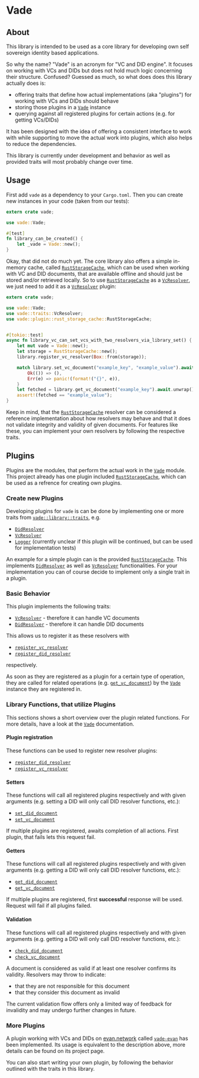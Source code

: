 # Vade

## About

This library is intended to be used as a core library for developing own self sovereign identity based applications.

So why the name? "Vade" is an acronym for "VC and DID engine". It focuses on working with VCs and DIDs but does not hold much logic concerning their structure. Confused? Guessed as much, so what does does this library actually does is:

- offering traits that define how actual implementations (aka "plugins") for working with VCs and DIDs should behave
- storing those plugins in a [`Vade`] instance
- querying against all registered plugins for certain actions (e.g. for getting VCs/DIDs)

It has been designed with the idea of offering a consistent interface to work with while supporting to move the actual work into plugins, which also helps to reduce the dependencies.

This library is currently under development and behavior as well as provided traits will most probably change over time.

## Usage

First add `vade` as a dependency to your `Cargo.toml`. Then you can create new instances in your code (taken from our tests):

```rust
extern crate vade;

use vade::Vade;

#[test]
fn library_can_be_created() {
    let _vade = Vade::new();
}
```

Okay, that did not do much yet. The core library also offers a simple in-memory cache, called [`RustStorageCache`], which can be used when working with VC and DID documents, that are available offline and should just be stored and/or retrieved locally. So to use [`RustStorageCache`] as a [`VcResolver`], we just need to add it as a [`VcResolver`] plugin:

```rust
extern crate vade;

use vade::Vade;
use vade::traits::VcResolver;
use vade::plugin::rust_storage_cache::RustStorageCache;


#[tokio::test]
async fn library_vc_can_set_vcs_with_two_resolvers_via_library_set() {
    let mut vade = Vade::new();
    let storage = RustStorageCache::new();
    library.register_vc_resolver(Box::from(storage));

    match library.set_vc_document("example_key", "example_value").await {
        Ok(()) => (),
        Err(e) => panic!(format!("{}", e)),
    }
    let fetched = library.get_vc_document("example_key").await.unwrap();
    assert!(fetched == "example_value");
}
```

Keep in mind, that the [`RustStorageCache`] resolver can be considered a reference implementation about how resolvers may behave and that it does not validate integrity and validity of given documents. For features like these, you can implement your own resolvers by following the respective traits.

## Plugins

Plugins are the modules, that perform the actual work in the [`Vade`] module. This project already has one plugin included [`RustStorageCache`], which can be used as a refrence for creating own plugins.

### Create new Plugins

Developing plugins for `vade` is can be done by implementing one or more traits from [`vade::library::traits`], e.g.

- [`DidResolver`]
- [`VcResolver`]
- [`Logger`] (currently unclear if this plugin will be continued, but can be used for implementation tests)

An example for a simple plugin can is the provided [`RustStorageCache`]. This implements [`DidResolver`] as well as [`VcResolver`] functionalities. For your implementation you can of course decide to implement only a single trait in a plugin.

### Basic Behavior

This plugin implements the following traits:

- [`VcResolver`] - therefore it can handle VC documents
- [`DidResolver`] - therefore it can handle DID documents

This allows us to register it as these resolvers with

- [`register_vc_resolver`]
- [`register_did_resolver`]

respectively.

As soon as they are registered as a plugin for a certain type of operation, they are called for related operations (e.g. [`get_vc_document`]) by the [`Vade`] instance they are registered in.

### Library Functions, that utilize Plugins

This sections shows a short overview over the plugin related functions. For more details, have a look at the [`Vade`] documentation.

#### Plugin registration

These functions can be used to register new resolver plugins:

- [`register_did_resolver`]
- [`register_vc_resolver`]

#### Setters

These functions will call all registered plugins respectively and with given arguments (e.g. setting a DID will only call DID resolver functions, etc.):

- [`set_did_document`]
- [`set_vc_document`]

If multiple plugins are registered, awaits completion of all actions. First plugin, that fails lets this request fail.

#### Getters

These functions will call all registered plugins respectively and with given arguments (e.g. getting a DID will only call DID resolver functions, etc.):

- [`get_did_document`]
- [`get_vc_document`]

If multiple plugins are registered, first **successful** response will be used. Request will fail if all plugins failed.

#### Validation

These functions will call all registered plugins respectively and with given arguments (e.g. getting a DID will only call DID resolver functions, etc.):

- [`check_did_document`]
- [`check_vc_document`]

A document is considered as valid if at least one resolver confirms its validity. Resolvers may throw to indicate:

- that they are not responsible for this document
- that they consider this document as invalid

The current validation flow offers only a limited way of feedback for invalidity and may undergo further changes in future.

### More Plugins

A plugin working with VCs and DIDs on [evan.network](https://evan.network/) called [`vade-evan`] has been implemented. Its usage is equivalent to the description above, more details can be found on its project page.

You can also start writing your own plugin, by following the behavior outlined with the traits in this library.

[`check_did_document`]: https://docs.rs/vade/latest/traits/trait.DidResolver.html#tymethod.check_did_document
[`check_vc_document`]: https://docs.rs/vade/latest/traits/trait.VcResolver.html#tymethod.check_vc_document
[`DidResolver`]: https://docs.rs/vade/latest/traits/trait.DidResolver.html
[`get_did_document`]: https://docs.rs/vade/latest/traits/trait.DidResolver.html#tymethod.get_did_document
[`get_vc_document`]: https://docs.rs/vade/latest/traits/trait.VcResolver.html#tymethod.get_vc_document
[`Logger`]: https://docs.rs/vade/latest/traits/trait.Logger.html
[`register_did_resolver`]: https://docs.rs/vade/latest/struct.Vade.html#method.register_did_resolver
[`register_vc_resolver`]: https://docs.rs/vade/latest/struct.Vade.html#method.register_did_resolver
[`RustStorageCache`]: https://docs.rs/vade/latest/plugin/rust_storage_cache/struct.RustStorageCache.html
[`set_did_document`]: https://docs.rs/vade/latest/traits/trait.DidResolver.html#tymethod.set_did_document
[`set_vc_document`]: https://docs.rs/vade/latest/traits/trait.VcResolver.html#tymethod.set_vc_document
[`vade-evan`]: https://docs.rs/vade/latest/https://docs.rs/vade_evan
[`vade::library::traits`]: https://docs.rs/vade/latest/traits/index.html
[`Vade`]: https://docs.rs/vade/latest/struct.Vade.html
[`VcResolver`]: https://docs.rs/vade/latest/traits/trait.VcResolver.html